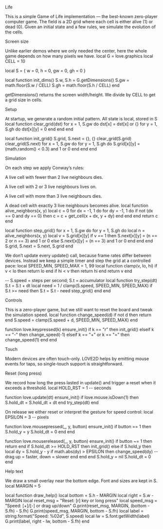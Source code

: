 Life

This is a simple Game of Life implementation — the best-known zero-player computer game.
The field is a 2D grid where each cell is either alive (1) or dead (0).
Given an initial state and a few rules, we simulate the evolution of the cells.

Screen size

Unlike earlier demos where we only needed the center, here the whole game depends on how many pixels we have.
local G = love.graphics
local CELL = 10

local S = { w = 0, h = 0, gw = 0, gh = 0 }

local function init_dims()
  S.w, S.h = G.getDimensions()
  S.gw = math.floor(S.w / CELL)
  S.gh = math.floor(S.h / CELL)
end


getDimensions() returns the screen width/height. We divide by CELL to get a grid size in cells.

Setup

At startup, we generate a random initial pattern. All state is local, stored in S
local function clear_grid(dst)
  for x = 1, S.gw do
    dst[x] = dst[x] or {}
    for y = 1, S.gh do
      dst[x][y] = 0
    end
  end
end

local function init_grid()
  S.grid, S.next = {}, {}
  clear_grid(S.grid)
  clear_grid(S.next)
  for x = 1, S.gw do
    for y = 1, S.gh do
      S.grid[x][y] = (math.random() < 0.3) and 1 or 0
    end
  end
end


Simulation

On each step we apply Conway’s rules:

A live cell with fewer than 2 live neighbours dies.

A live cell with 2 or 3 live neighbours lives on.

A live cell with more than 3 live neighbours dies.

A dead cell with exactly 3 live neighbours becomes alive.
local function alive_neighbors(x, y)
  local c = 0
  for dx = -1, 1 do
    for dy = -1, 1 do
      if not (dx == 0 and dy == 0) then
        c = c + get_cell(x + dx, y + dy)
      end
    end
  end
  return c
end

local function step_grid()
  for x = 1, S.gw do
    for y = 1, S.gh do
      local n = alive_neighbors(x, y)
      local v = S.grid[x][y]
      if v == 1 then
        S.next[x][y] = (n == 2 or n == 3) and 1 or 0
      else
        S.next[x][y] = (n == 3) and 1 or 0
      end
    end
  end
  S.grid, S.next = S.next, S.grid
end


We don’t update every update() call, because frame rates differ between devices.
Instead we keep a simple timer and step the grid at a controlled pace:
local SPEED_MIN, SPEED_MAX = 1, 99
local function clamp(v, lo, hi)
  if v < lo then return lo end
  if hi < v then return hi end
  return v
end

-- S.speed = steps per second; S.t = accumulator
local function try_step(dt)
  S.t = S.t + dt
  local need = 1 / clamp(S.speed, SPEED_MIN, SPEED_MAX)
  if S.t >= need then
    S.t = S.t - need
    step_grid()
  end
end


Controls

This is a zero-player game, but we still want to reset the board and tweak the simulation speed.
local function change_speed(d)
  if not d then return end
  S.speed = clamp(S.speed + d, SPEED_MIN, SPEED_MAX)
end

function love.keypressed(k)
  ensure_init()
  if k == "r" then
    init_grid()
  elseif k == "-" then
    change_speed(-1)
  elseif k == "+" or k == "=" then
    change_speed(1)
  end
end


Touch

Modern devices are often touch-only. LOVE2D helps by emitting mouse events for taps, so single-touch support is straightforward.

Reset (long press)

We record how long the press lasted in update() and trigger a reset when it exceeds a threshold.
local HOLD_RST = 1 -- seconds

function love.update(dt)
  ensure_init()
  if love.mouse.isDown(1) then
    S.hold_dt = S.hold_dt + dt
  end
  try_step(dt)
end


On release we either reset or interpret the gesture for speed control:
local EPSILON = 3 -- pixels

function love.mousepressed(_, y, button)
  ensure_init()
  if button == 1 then
    S.hold_y = y
    S.hold_dt = 0
  end
end

function love.mousereleased(_, y, button)
  ensure_init()
  if button ~= 1 then return end
  if S.hold_dt >= HOLD_RST then
    init_grid()
  else
    if S.hold_y then
      local dy = S.hold_y - y
      if math.abs(dy) > EPSILON then
        change_speed(dy) -- drag up = faster, down = slower
      end
    end
  end
  S.hold_y = nil
  S.hold_dt = 0
end


Help text

We draw a small overlay near the bottom edge. Font and sizes are kept in S.
local MARGIN = 5

local function draw_help()
  local bottom = S.h - MARGIN
  local right  = S.w - MARGIN
  local reset_msg = "Reset: [r] key or long press"
  local speed_msg = "Speed: [+]/[-] or drag up/down"
  G.print(reset_msg, MARGIN, (bottom - S.fh) - S.fh)
  G.print(speed_msg, MARGIN, bottom - S.fh)
  local label = string.format("Speed: %02d", S.speed)
  local lw = S.font:getWidth(label)
  G.print(label, right - lw, bottom - S.fh)
end

